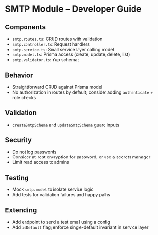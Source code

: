 # SMTP Module – Developer Guide

## Components

- `smtp.routes.ts`: CRUD routes with validation
- `smtp.controller.ts`: Request handlers
- `smtp.service.ts`: Small service layer calling model
- `smtp.model.ts`: Prisma access (create, update, delete, list)
- `smtp.validator.ts`: Yup schemas

## Behavior

- Straightforward CRUD against Prisma model
- No authorization in routes by default; consider adding `authenticate` + role checks

## Validation

- `createSmtpSchema` and `updateSmtpSchema` guard inputs

## Security

- Do not log passwords
- Consider at-rest encryption for password, or use a secrets manager
- Limit read access to admins

## Testing

- Mock `smtp.model` to isolate service logic
- Add tests for validation failures and happy paths

## Extending

- Add endpoint to send a test email using a config
- Add `isDefault` flag; enforce single-default invariant in service layer
